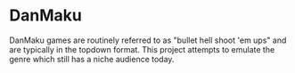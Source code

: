 # DanMaku
DanMaku games are routinely referred to as "bullet hell shoot 'em ups" and are typically in the topdown format. This project attempts to emulate the genre which still has a niche audience today.
